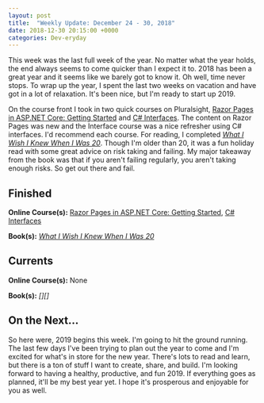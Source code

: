 ```yaml
---
layout: post
title:  "Weekly Update: December 24 - 30, 2018"
date: 2018-12-30 20:15:00 +0000
categories: Dev-eryday
---
```


This week was the last full week of the year. No matter what the year holds, the end always seems to come quicker than I expect it to. 2018 has been a great year and it seems like we barely got to know it. Oh well, time never stops. To wrap up the year, I spent the last two weeks on vacation and have got in a lot of relaxation. It's been nice, but I'm ready to start up 2019.

On the course front I took in two quick courses on Pluralsight, [Razor Pages in ASP.NET Core: Getting Started][rp] and [C# Interfaces][inter]. The content on Razor Pages was new and the Interface course was a nice refresher using C# interfaces. I'd recommend each course. For reading, I completed *[What I Wish I Knew When I Was 20][twen]*. Though I'm older than 20, it was a fun holiday read with some great advice on risk taking and failing. My major takeaway from the book was that if you aren't failing regularly, you aren't taking enough risks. So get out there and fail.

## Finished

**Online Course(s):** [Razor Pages in ASP.NET Core: Getting Started][rp], [C# Interfaces][inter]

**Book(s):** *[What I Wish I Knew When I Was 20][twen]*

## Currents

**Online Course(s):** None

**Book(s):** *[][]*

## On the Next...

So here were, 2019 begins this week. I'm going to hit the ground running. The last few days I've been trying to plan out the year to come and I'm excited for what's in store for the new year. There's lots to read and learn, but there is a ton of stuff I want to create, share, and build. I'm looking forward to having a healthy, productive, and fun 2019. If everything goes as planned, it'll be my best year yet. I hope it's prosperous and enjoyable for you as well.

[aoc]: https://adventofcode.com/
[aocr]: https://github.com/jpniederer/AdventOfCode2018
[sra]: https://app.pluralsight.com/library/courses/react-auth0-authentication-security/table-of-contents
[jod]: https://www.amazon.com/Joy-Demand-Discovering-Happiness-Within-ebook/dp/B0166JFH3I/
[tp]: https://www.amazon.com/Turning-Pro-Inner-Power-Create/dp/1936891034/
[dw]: https://www.amazon.com/Do-Work-Steven-Pressfield-ebook/dp/B00NK0MJBK/
[njs]: https://nextjs.org/
[gql]: https://graphql.org/
[ap]: https://www.apollographql.com/
[pri]: https://www.prisma.io/
[ar]: https://advancedreact.com/
[play]: https://github.com/jpniederer/NETCorePlayground
[di]: https://www.amazon.com/Design-Programmer-Architect-Pragmatic-Programmers/dp/1680502093/
[re]: https://www.udemy.com/react-the-complete-guide-incl-redux/
[src]: https://chatappwithsignalr.azurewebsites.net/index.html
[oau]: https://app.pluralsight.com/library/courses/oauth-2-getting-started/table-of-contents
[tib]: https://www.amazon.com/Thinking-Bets-Making-Smarter-Decisions-ebook/dp/B074DG9LQF/
[lgs]: https://app.pluralsight.com/library/courses/less-getting-started/table-of-contents
[gf]: https://app.pluralsight.com/library/courses/github-fundamentals/table-of-contents
[tfs]: https://www.amazon.com/Thinking-Fast-Slow-Daniel-Kahneman-ebook/dp/B00555X8OA/
[tw]: https://tailwindcss.com/
[hn]: https://news.ycombinator.com/item?id=18084013
[mlc]: http://course.fast.ai/ml.html
[ghf]: https://app.pluralsight.com/library/courses/github-fundamentals/table-of-contents
[spr]: https://www.amazon.com/Sprint-Solve-Problems-Test-Ideas-ebook/dp/B010MH1DAQ/
[vid]: https://www.youtube.com/watch?v=mMWzVyIhDTk
[gfg]: https://www.geeksforgeeks.org/
[cqrs]: https://app.pluralsight.com/library/courses/cqrs-in-practice/table-of-contents
[ror]: https://rubyonrails.org/
[gr]: https://basecamp.com/books/getting-real
[ef]: https://docs.microsoft.com/en-us/ef/core/
[saa]: https://app.pluralsight.com/library/courses/openid-and-oauth2-securing-angular-apps/table-of-contents
[acc]: https://www.amazon.com/Accelerate-Software-Performing-Technology-Organizations-ebook/dp/B07B9F83WM/
[mvc]: https://app.pluralsight.com/library/courses/aspdotnet-core-mvc-enterprise-application/table-of-contents
[efc]: https://www.amazon.com/Entity-Framework-Core-Action-Smith/dp/161729456X/
[mfa]: https://app.pluralsight.com/library/courses/micro-frontends-architecture/table-of-contents
[spw]: https://www.amazon.com/Simple-Path-Wealth-financial-independence-ebook/dp/B01H97OQY2/
[chm]: https://www.amazon.com/Cant-Hurt-Me-Master-Your-ebook/dp/B07H453KGH/
[rp]: https://app.pluralsight.com/library/courses/razor-pages-aspdotnet-core-getting-started/table-of-contents
[inter]: https://app.pluralsight.com/library/courses/using-csharp-interfaces/table-of-contents
[twen]: https://www.amazon.com/What-Wish-Knew-When-Was-ebook/dp/B0028MVGZQ/